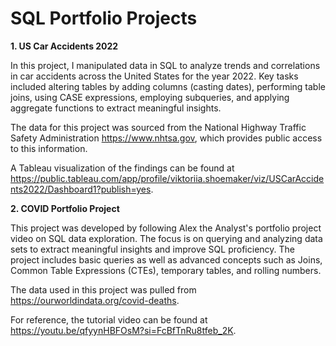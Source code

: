 # SQL Portfolio Projects

**1. US Car Accidents 2022**

In this project, I manipulated data in SQL to analyze trends and correlations in car accidents across the United States for the year 2022. 
Key tasks included altering tables by adding columns (casting dates), performing table joins, using CASE expressions, employing subqueries, and applying aggregate functions to extract meaningful insights.

The data for this project was sourced from the National Highway Traffic Safety Administration https://www.nhtsa.gov, which provides public access to this information.

A Tableau visualization of the findings can be found at https://public.tableau.com/app/profile/viktoriia.shoemaker/viz/USCarAccidents2022/Dashboard1?publish=yes.



**2. COVID Portfolio Project**

This project was developed by following Alex the Analyst's portfolio project video on SQL data exploration. 
The focus is on querying and analyzing data sets to extract meaningful insights and improve SQL proficiency. 
The project includes basic queries as well as advanced concepts such as Joins, Common Table Expressions (CTEs), temporary tables, and rolling numbers.

The data used in this project was pulled from https://ourworldindata.org/covid-deaths. 

For reference, the tutorial video can be found at https://youtu.be/qfyynHBFOsM?si=FcBfTnRu8tfeb_2K.

